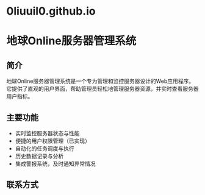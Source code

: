 # 0liuuil0.github.io
# 地球Online服务器管理系统

## 简介

地球Online服务器管理系统是一个专为管理和监控服务器设计的Web应用程序。它提供了直观的用户界面，帮助管理员轻松地管理服务器资源，并实时查看服务器用户指标。

## 主要功能

- 实时监控服务器状态与性能
- 便捷的用户权限管理（已实现）
- 自动化的任务调度与执行
- 历史数据记录与分析
- 集成警报系统，及时通知异常情况

## 联系方式
